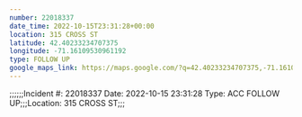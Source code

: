 ```yaml
---
number: 22018337
date_time: 2022-10-15T23:31:28+00:00
location: 315 CROSS ST
latitude: 42.40233234707375
longitude: -71.16109530961192
type: FOLLOW UP
google_maps_link: https://maps.google.com/?q=42.40233234707375,-71.16109530961192
---
```


;;;;;;Incident #: 22018337  Date: 2022-10-15 23:31:28   Type: ACC FOLLOW UP;;;Location: 315 CROSS ST;;;
